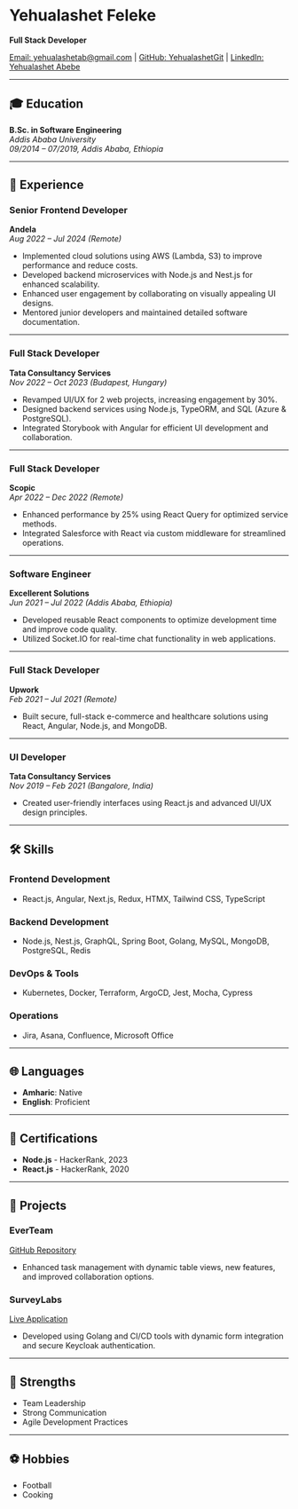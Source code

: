 # Yehualashet Feleke
**Full Stack Developer**

[Email: yehualashetab@gmail.com](mailto:yehualashetab@gmail.com) | [GitHub: YehualashetGit](https://github.com/YehualashetGit) | [LinkedIn: Yehualashet Abebe](https://www.linkedin.com/in/yehualashet-abebe/)

---

## 🎓 Education
**B.Sc. in Software Engineering**  
_Addis Ababa University_  
*09/2014 – 07/2019, Addis Ababa, Ethiopia*

---

## 💼 Experience

### **Senior Frontend Developer**  
**Andela**  
_Aug 2022 – Jul 2024 (Remote)_  
- Implemented cloud solutions using AWS (Lambda, S3) to improve performance and reduce costs.
- Developed backend microservices with Node.js and Nest.js for enhanced scalability.
- Enhanced user engagement by collaborating on visually appealing UI designs.
- Mentored junior developers and maintained detailed software documentation.

---

### **Full Stack Developer**  
**Tata Consultancy Services**  
_Nov 2022 – Oct 2023 (Budapest, Hungary)_  
- Revamped UI/UX for 2 web projects, increasing engagement by 30%.
- Designed backend services using Node.js, TypeORM, and SQL (Azure & PostgreSQL).
- Integrated Storybook with Angular for efficient UI development and collaboration.

---

### **Full Stack Developer**  
**Scopic**  
_Apr 2022 – Dec 2022 (Remote)_  
- Enhanced performance by 25% using React Query for optimized service methods.
- Integrated Salesforce with React via custom middleware for streamlined operations.

---

### **Software Engineer**  
**Excellerent Solutions**  
_Jun 2021 – Jul 2022 (Addis Ababa, Ethiopia)_  
- Developed reusable React components to optimize development time and improve code quality.
- Utilized Socket.IO for real-time chat functionality in web applications.

---

### **Full Stack Developer**  
**Upwork**  
_Feb 2021 – Jul 2021 (Remote)_  
- Built secure, full-stack e-commerce and healthcare solutions using React, Angular, Node.js, and MongoDB.

---

### **UI Developer**  
**Tata Consultancy Services**  
_Nov 2019 – Feb 2021 (Bangalore, India)_  
- Created user-friendly interfaces using React.js and advanced UI/UX design principles.

---

## 🛠 Skills

### **Frontend Development**
- React.js, Angular, Next.js, Redux, HTMX, Tailwind CSS, TypeScript

### **Backend Development**
- Node.js, Nest.js, GraphQL, Spring Boot, Golang, MySQL, MongoDB, PostgreSQL, Redis

### **DevOps & Tools**
- Kubernetes, Docker, Terraform, ArgoCD, Jest, Mocha, Cypress

### **Operations**
- Jira, Asana, Confluence, Microsoft Office

---

## 🌐 Languages
- **Amharic**: Native  
- **English**: Proficient  

---

## 📜 Certifications
- **Node.js** - HackerRank, 2023  
- **React.js** - HackerRank, 2020  

---

## 🌟 Projects

### **EverTeam**  
[GitHub Repository](https://github.com/ever-co/ever-teams)  
- Enhanced task management with dynamic table views, new features, and improved collaboration options.

### **SurveyLabs**  
[Live Application](https://survey.hiyawlabs.com/)  
- Developed using Golang and CI/CD tools with dynamic form integration and secure Keycloak authentication.

---

## 🚀 Strengths
- Team Leadership  
- Strong Communication  
- Agile Development Practices  

---

## ⚽ Hobbies
- Football  
- Cooking  
